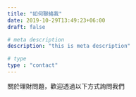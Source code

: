 ```yaml
---
title: "如何聯絡我"
date: 2019-10-29T13:49:23+06:00
draft: false

# meta description
description: "this is meta description"

# type
type : "contact"
---
```


關於理財問題，歡迎透過以下方式詢問我們
